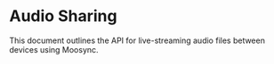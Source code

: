# Audio Sharing

This document outlines the API for live-streaming audio files between devices using Moosync.
